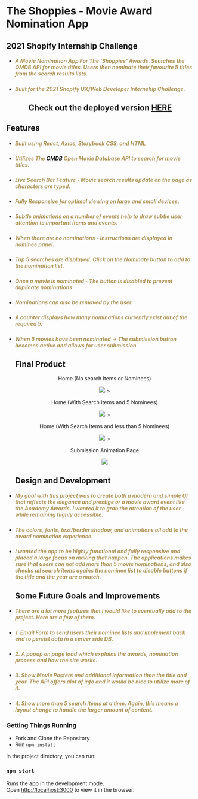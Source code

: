 </style>

# The Shoppies - Movie Award Nomination App

## 2021 Shopify Internship Challenge

- <h5 style="color: #b0965a">A Movie Nomination App For The 'Shoppies' Awards. Searches the OMDB API for movie titles. Users then nominate their favourite 5 titles from the search results lists.</h5>
- <h5 style="color: #b0965a">Built for the 2021 Shopify UX/Web Developer Internship Challenge.</h5>

<h2 style="text-align: center"> Check out the deployed version <a href="https://movie-awards-app.netlify.app/">HERE</a></h2>

## Features

- <h5 style="color: #b0965a">Built using React, Axios, Storybook CSS, and HTML</h5>
- <h5 style="color: #b0965a">Utilizes The <a href="http://www.omdbapi.com/">OMDB</a> Open Movie Database API to search for movie titles.</h5>
- <h5 style="color: #b0965a">Live Search Bar Feature - Movie search results update on the page as characters are typed.</h5>
- <h5 style="color: #b0965a">Fully Responsive for optimal viewing on large and small devices.</h5>
- <h5 style="color: #b0965a">Subtle animations on a number of events help to draw subtle user attention to important items and events.</h5>
- <h5 style="color: #b0965a">When there are no nominations - Instructions are displayed in nominee panel.</h5>
- <h5 style="color: #b0965a">Top 5 searches are displayed. Click on the Nominate button to add to the nomination list.</h5>

- <h5 style="color: #b0965a">Once a movie is nominated - The button is disabled to prevent duplicate nominations.
  </h5>
- <h5 style="color: #b0965a">Nominations can also be removed by the user.
  </h5>
- <h5 style="color: #b0965a">A counter displays how many nominations currently exist out of the required 5.
  </h5>
- <h5 style="color: #b0965a">When 5 movies have been nominated -> The submission button becomes active and allows for user submission. 
    </h5>

  ## Final Product

    <p align='center'>Home (No search Items or Nominees)</p>
    <p align="center">
      <img src="https://github.com/skendanavian/shopify-intern-challenge-2021/blob/main/docs/home.png?raw=true" >
    >
    </p>
  </p>
    <p align='center'>Home (With Search Items and  5 Nominees)</p>
     <p align="center">
      <img src="https://github.com/skendanavian/shopify-intern-challenge-2021/blob/main/docs/homeSearch.png?raw=true" >
    >
    </p>
  </p>
    <p align='center'>Home (With Search Items and less than 5 Nominees)</p>
     <p align="center">
      <img src="https://github.com/skendanavian/shopify-intern-challenge-2021/blob/main/docs/homeSearch2.png?raw=true" >
    >
    </p>
  </p>
    <p align='center'>Submission Animation Page</p>
    <p align="center">
      <img src="https://github.com/skendanavian/shopify-intern-challenge-2021/blob/main/docs/submission.png?raw=true" >
     
    </p>
  </p>

  ## Design and Development

- <h5 style="color: #b0965a">My goal with this project was to create both a modern and simple UI that reflects the elegance and prestige or a movie award event like the Academy Awards. I wanted it to grab the attention of the user while remaining highly accessible.</h5>

- <h5 style="color: #b0965a">The colors, fonts, text/border shadow, and animations all add to the award nomination experience.</h5>

- <h5 style="color: #b0965a">I wanted the app to be highly functional and fully responsive and placed a large focus on making that happen. The applications makes sure that users can not add more than 5 movie nominations, and also checks all search items agains the nominee list to disable buttons if the title and the year are a match.</h5>

  ## Some Future Goals and Improvements

- <h5 style="color: #b0965a">There are a lot more features that I would like to eventually add to the project. Here are a few of them.</h5>

- <h5 style="color: #b0965a">1. Email Form to send users their nominee lists and implement back end to persist data in a server side DB.</h5>
- <h5 style="color: #b0965a">2. A popup on page load which explains the awards, nomination process and how the site works.</h5>
- <h5 style="color: #b0965a">3. Show Movie Posters and additional information than the title and year. The API offers alot of info and it would be nice to utilize more of it. </h5>
- <h5 style="color: #b0965a">4. Show more than 5 search items at a time. Again, this means a layout change to handle the larger amount of content. </h5>

### Getting Things Running

- Fork and Clone the Repository
- Run <code>npm install</code>

In the project directory, you can run:

### `npm start`

Runs the app in the development mode.\
Open [http://localhost:3000](http://localhost:3000) to view it in the browser.
